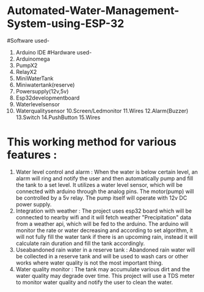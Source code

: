 # Automated-Water-Management-System-using-ESP-32

#Software used-
1. Arduino IDE
#Hardware used-
 1. Arduinomega
 2. PumpX2
 3. RelayX2
 4. MiniWaterTank
 5. Miniwatertank(reserve)
 6. Powersupply(12v,5v)
 7. Esp32developmentboard
 8. Waterlevelsensor
 9. Waterqualitysensor
 10.Screen/Ledmonitor
 11.Wires
 12.Alarm(Buzzer)
 13.Switch
 14.PushButton
 15.Wires
# This working method for various features :
 1. Water level control and alarm : When the water is below certain level, an alarm will
 ring and notify the user and then automatically pump and fill the tank to a set level. It
 utilizes a water level sensor, which will be connected with arduino through the analog
 pins. The motor(pump) will be controlled by a 5v relay. The pump itself will operate with
 12v DC power supply.
 2. Integration with weather : The project uses esp32 board which will be connected to
 nearby wifi and it will fetch weather "Precipitation" data from a weather api, which will be
 fed to the arduino. The arduino will monitor the rate or water decreasing and according
 to set algorithm, it will not fully fill the water tank if there is an upcoming rain, instead it
 will calculate rain duration and fill the tank accordingly.
 3. Useabandoned rain water in a reserve tank : Abandoned rain water will be collected
 in a reserve tank and will be used to wash cars or other works where water quality is not
 the most important thing.
 4. Water quality monitor : The tank may accumulate various dirt and the water quality
 may degrade over time. This project will use a TDS meter to monitor water quality and
 notify the user to clean the water.
